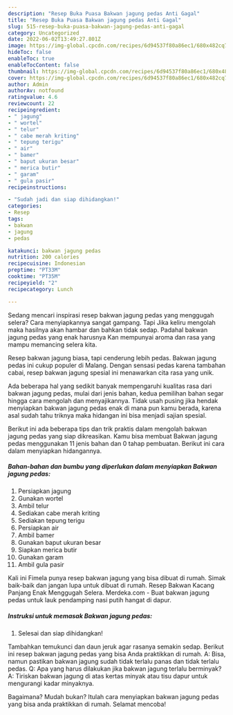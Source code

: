 ```yaml
---
description: "Resep Buka Puasa Bakwan jagung pedas Anti Gagal"
title: "Resep Buka Puasa Bakwan jagung pedas Anti Gagal"
slug: 515-resep-buka-puasa-bakwan-jagung-pedas-anti-gagal
category: Uncategorized
date: 2022-06-02T13:49:27.801Z
image: https://img-global.cpcdn.com/recipes/6d94537f80a86ec1/680x482cq70/bakwan-jagung-pedas-foto-resep-utama.jpg
hideToc: false
enableToc: true
enableTocContent: false
thumbnail: https://img-global.cpcdn.com/recipes/6d94537f80a86ec1/680x482cq70/bakwan-jagung-pedas-foto-resep-utama.jpg
cover: https://img-global.cpcdn.com/recipes/6d94537f80a86ec1/680x482cq70/bakwan-jagung-pedas-foto-resep-utama.jpg
author: Admin
authorAv: notfound
ratingvalue: 4.6
reviewcount: 22
recipeingredient:
- " jagung"
- " wortel"
- " telur"
- " cabe merah kriting"
- " tepung terigu"
- " air"
- " bamer"
- " baput ukuran besar"
- " merica butir"
- " garam"
- " gula pasir"
recipeinstructions:

- "Sudah jadi dan siap dihidangkan!"
categories:
- Resep
tags:
- bakwan
- jagung
- pedas

katakunci: bakwan jagung pedas 
nutrition: 200 calories
recipecuisine: Indonesian
preptime: "PT33M"
cooktime: "PT35M"
recipeyield: "2"
recipecategory: Lunch

---
```



Sedang mencari inspirasi resep bakwan jagung pedas yang menggugah selera? Cara menyiapkannya sangat gampang. Tapi Jika keliru mengolah maka hasilnya akan hambar dan bahkan tidak sedap. Padahal bakwan jagung pedas yang enak harusnya Kan mempunyai aroma dan rasa yang mampu memancing selera kita.


Resep bakwan jagung biasa, tapi cenderung lebih pedas. Bakwan jagung pedas ini cukup populer di Malang. Dengan sensasi pedas karena tambahan cabai, resep bakwan jagung spesial ini menawarkan cita rasa yang unik.

Ada beberapa hal yang sedikit banyak mempengaruhi kualitas rasa dari bakwan jagung pedas, mulai dari jenis bahan, kedua pemilihan bahan segar hingga cara mengolah dan menyajikannya. Tidak usah pusing jika hendak menyiapkan bakwan jagung pedas enak di mana pun kamu berada, karena asal sudah tahu triknya maka hidangan ini bisa menjadi sajian spesial.


Berikut ini ada beberapa tips dan trik praktis dalam mengolah bakwan jagung pedas yang siap dikreasikan. Kamu bisa membuat Bakwan jagung pedas menggunakan 11 jenis bahan dan 0 tahap pembuatan. Berikut ini cara dalam menyiapkan hidangannya.

<!--inarticleads1-->

##### Bahan-bahan dan bumbu yang diperlukan dalam menyiapkan Bakwan jagung pedas:

1. Persiapkan  jagung
1. Gunakan  wortel
1. Ambil  telur
1. Sediakan  cabe merah kriting
1. Sediakan  tepung terigu
1. Persiapkan  air
1. Ambil  bamer
1. Gunakan  baput ukuran besar
1. Siapkan  merica butir
1. Gunakan  garam
1. Ambil  gula pasir


Kali ini Fimela punya resep bakwan jagung yang bisa dibuat di rumah. Simak baik-baik dan jangan lupa untuk dibuat di rumah. Resep Bakwan Kacang Panjang Enak Menggugah Selera. Merdeka.com - Buat bakwan jagung pedas untuk lauk pendamping nasi putih hangat di dapur. 

<!--inarticleads2-->

##### Instruksi untuk memasak Bakwan jagung pedas:


1. Selesai dan siap dihidangkan!

Tambahkan temukunci dan daun jeruk agar rasanya semakin sedap. Berikut ini resep bakwan jagung pedas yang bisa Anda praktikkan di rumah. A: Bisa, namun pastikan bakwan jagung sudah tidak terlalu panas dan tidak terlalu pedas. Q: Apa yang harus dilakukan jika bakwan jagung terlalu berminyak? A: Tiriskan bakwan jagung di atas kertas minyak atau tisu dapur untuk mengurangi kadar minyaknya. 

Bagaimana? Mudah bukan? Itulah cara menyiapkan bakwan jagung pedas yang bisa anda praktikkan di rumah. Selamat mencoba!
